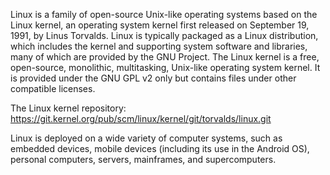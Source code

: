 Linux is a family of open-source Unix-like operating systems based on the Linux kernel, an operating system kernel first released on September 19, 1991, by Linus Torvalds. Linux is typically packaged as a Linux distribution, which includes the kernel and supporting system software and libraries, many of which are provided by the GNU Project. 
The Linux kernel is a free, open-source, monolithic, multitasking, Unix-like operating system kernel. It is provided under the GNU GPL v2 only but contains files under other compatible licenses. 

The Linux kernel repository: https://git.kernel.org/pub/scm/linux/kernel/git/torvalds/linux.git

Linux is deployed on a wide variety of computer systems, such as embedded devices, mobile devices (including its use in the Android OS), personal computers, servers, mainframes, and supercomputers. 

